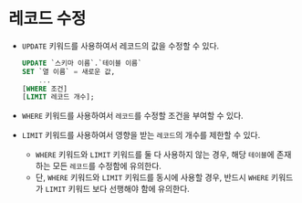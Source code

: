 # 레코드 수정

- `UPDATE` 키워드를 사용하여서 레코드의 값을 수정할 수 있다.

  ```sql
  UPDATE `스키마 이름`.`테이블 이름`
  SET `열 이름` = 새로운 값,
      ...
  [WHERE 조건]
  [LIMIT 레코드 개수];
  ```

- `WHERE` 키워드를 사용하여서 `레코드`를 수정할 조건을 부여할 수 있다.
- `LIMIT` 키워드를 사용하여서 영향을 받는 `레코드`의 개수를 제한할 수 있다.
  - `WHERE` 키워드와 `LIMIT` 키워드를 둘 다 사용하지 않는 경우, 해당 `테이블`에 존재하는 모든 `레코드`를 수정함에 유의한다.
  - 단, `WHERE` 키워드와 `LIMIT` 키워드를 동시에 사용할 경우, 반드시 `WHERE` 키워드가 `LIMIT` 키워드 보다 선행해야 함에 유의한다.
